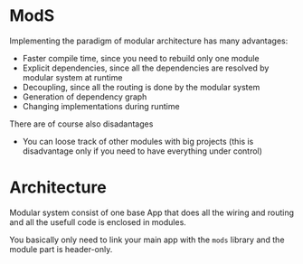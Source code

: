# ModS

Implementing the paradigm of modular architecture has many advantages:
 
 - Faster compile time, since you need to rebuild only one module
 - Explicit dependencies, since all the dependencies are resolved by modular system at runtime
 - Decoupling, since all the routing is done by the modular system
 - Generation of dependency graph
 - Changing implementations during runtime
 
There are of course also disadantages
 - You can loose track of other modules with big projects (this is disadvantage only if you need to have everything under control)
 
 
Architecture
===

Modular system consist of one base App that does all the wiring and routing and all the usefull code is enclosed in modules.

You basically only need to link your main app with the `mods` library and the module part is header-only.
